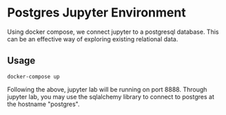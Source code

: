 # Postgres Jupyter Environment

Using docker compose, we connect jupyter to a postgresql database. This
can be an effective way of exploring existing relational data.

## Usage

    docker-compose up

Following the above, jupyter lab will be running on port 8888. Through
jupyter lab, you may use the sqlalchemy library to connect to postgres
at the hostname "postgres".